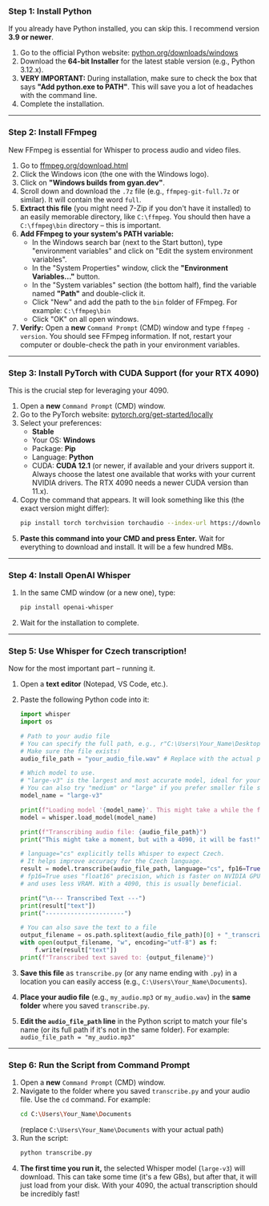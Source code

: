 ### Step 1: Install Python

If you already have Python installed, you can skip this. I recommend version **3.9 or newer**.

1.  Go to the official Python website: [python.org/downloads/windows](https://www.python.org/downloads/windows/)
2.  Download the **64-bit Installer** for the latest stable version (e.g., Python 3.12.x).
3.  **VERY IMPORTANT:** During installation, make sure to check the box that says **"Add python.exe to PATH"**. This will save you a lot of headaches with the command line.
4.  Complete the installation.

---

### Step 2: Install FFmpeg
New 
FFmpeg is essential for Whisper to process audio and video files.

1.  Go to [ffmpeg.org/download.html](https://ffmpeg.org/download.html)
2.  Click the Windows icon (the one with the Windows logo).
3.  Click on **"Windows builds from gyan.dev"**.
4.  Scroll down and download the `.7z` file (e.g., `ffmpeg-git-full.7z` or similar). It will contain the word `full`.
5.  **Extract this file** (you might need 7-Zip if you don't have it installed) to an easily memorable directory, like `C:\ffmpeg`. You should then have a `C:\ffmpeg\bin` directory – this is important.
6.  **Add FFmpeg to your system's PATH variable:**
    * In the Windows search bar (next to the Start button), type "environment variables" and click on "Edit the system environment variables".
    * In the "System Properties" window, click the **"Environment Variables..."** button.
    * In the "System variables" section (the bottom half), find the variable named **"Path"** and double-click it.
    * Click "New" and add the path to the `bin` folder of FFmpeg. For example: `C:\ffmpeg\bin`
    * Click "OK" on all open windows.
7.  **Verify:** Open a **new** `Command Prompt` (CMD) window and type `ffmpeg -version`. You should see FFmpeg information. If not, restart your computer or double-check the path in your environment variables.

---

### Step 3: Install PyTorch with CUDA Support (for your RTX 4090)

This is the crucial step for leveraging your 4090.

1.  Open a **new** `Command Prompt` (CMD) window.
2.  Go to the PyTorch website: [pytorch.org/get-started/locally](https://pytorch.org/get-started/locally)
3.  Select your preferences:
    * **Stable**
    * Your OS: **Windows**
    * Package: **Pip**
    * Language: **Python**
    * CUDA: **CUDA 12.1** (or newer, if available and your drivers support it. Always choose the latest one available that works with your current NVIDIA drivers. The RTX 4090 needs a newer CUDA version than 11.x).
4.  Copy the command that appears. It will look something like this (the exact version might differ):
    ```bash
    pip install torch torchvision torchaudio --index-url https://download.pytorch.org/whl/cu121
    ```
5.  **Paste this command into your CMD and press Enter.** Wait for everything to download and install. It will be a few hundred MBs.

---

### Step 4: Install OpenAI Whisper

1.  In the same CMD window (or a new one), type:
    ```bash
    pip install openai-whisper
    ```
2.  Wait for the installation to complete.

---

### Step 5: Use Whisper for Czech transcription!

Now for the most important part – running it.

1.  Open a **text editor** (Notepad, VS Code, etc.).
2.  Paste the following Python code into it:

    ```python
    import whisper
    import os

    # Path to your audio file
    # You can specify the full path, e.g., r"C:\Users\Your_Name\Desktop\my_audio.mp3"
    # Make sure the file exists!
    audio_file_path = "your_audio_file.wav" # Replace with the actual path to your file!

    # Which model to use.
    # "large-v3" is the largest and most accurate model, ideal for your 4090.
    # You can also try "medium" or "large" if you prefer smaller file sizes.
    model_name = "large-v3"

    print(f"Loading model '{model_name}'. This might take a while the first time as it downloads.")
    model = whisper.load_model(model_name)

    print(f"Transcribing audio file: {audio_file_path}")
    print("This might take a moment, but with a 4090, it will be fast!")

    # language="cs" explicitly tells Whisper to expect Czech.
    # It helps improve accuracy for the Czech language.
    result = model.transcribe(audio_file_path, language="cs", fp16=True)
    # fp16=True uses "float16" precision, which is faster on NVIDIA GPUs
    # and uses less VRAM. With a 4090, this is usually beneficial.

    print("\n--- Transcribed Text ---")
    print(result["text"])
    print("----------------------")

    # You can also save the text to a file
    output_filename = os.path.splitext(audio_file_path)[0] + "_transcription.txt"
    with open(output_filename, "w", encoding="utf-8") as f:
        f.write(result["text"])
    print(f"Transcribed text saved to: {output_filename}")

    ```
3.  **Save this file** as `transcribe.py` (or any name ending with `.py`) in a location you can easily access (e.g., `C:\Users\Your_Name\Documents`).
4.  **Place your audio file** (e.g., `my_audio.mp3` or `my_audio.wav`) in the **same folder** where you saved `transcribe.py`.
5.  **Edit the `audio_file_path` line** in the Python script to match your file's name (or its full path if it's not in the same folder). For example: `audio_file_path = "my_audio.mp3"`

---

### Step 6: Run the Script from Command Prompt

1.  Open a **new** `Command Prompt` (CMD) window.
2.  Navigate to the folder where you saved `transcribe.py` and your audio file. Use the `cd` command. For example:
    ```bash
    cd C:\Users\Your_Name\Documents
    ```
    (replace `C:\Users\Your_Name\Documents` with your actual path)
3.  Run the script:
    ```bash
    python transcribe.py
    ```
4.  **The first time you run it,** the selected Whisper model (`large-v3`) will download. This can take some time (it's a few GBs), but after that, it will just load from your disk. With your 4090, the actual transcription should be incredibly fast!